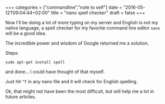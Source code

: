 +++
categories = ["commandline","note to self"]
date = "2016-05-12T09:04:44+02:00"
title = "nano spell checker"
draft = false
+++

Now I'll be doing a lot of more typing on my server and English is not my native language, a spell checker for my favorite command line editor `nano` will be a good idea. 

The incredible power and wisdom of Google returned me a solution. 

Steps:

	sudo apt-get install spell

and done... I could have thought of that myself. 

Just hit `^T` in any nano file and it will check for English spelling. 

Ok, that might not have been the most difficult, but will help me a lot in future articles. 
